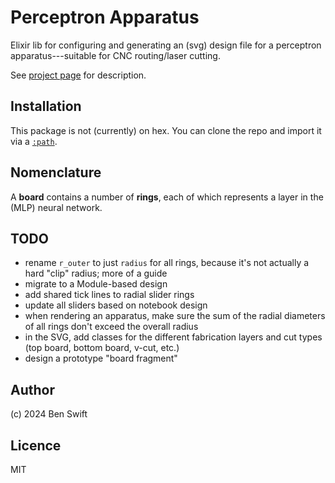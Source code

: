 # Perceptron Apparatus

Elixir lib for configuring and generating an (svg) design file for a perceptron
apparatus---suitable for CNC routing/laser cutting.

See
[project page](https://anu365.sharepoint.com/sites/CyberneticsHub/SitePages/CyberneticStudio-Human-Scale.aspx)
for description.

## Installation

This package is not (currently) on hex. You can clone the repo and import it via
a [`:path`](https://hexdocs.pm/mix/Mix.Tasks.Deps.html).

## Nomenclature

A **board** contains a number of **rings**, each of which represents a layer in
the (MLP) neural network.

## TODO

- rename `r_outer` to just `radius` for all rings, because it's not actually a
  hard "clip" radius; more of a guide
- migrate to a Module-based design
- add shared tick lines to radial slider rings
- update all sliders based on notebook design
- when rendering an apparatus, make sure the sum of the radial diameters of all
  rings don't exceed the overall radius
- in the SVG, add classes for the different fabrication layers and cut types
  (top board, bottom board, v-cut, etc.)
- design a prototype "board fragment"

## Author

(c) 2024 Ben Swift

## Licence

MIT
